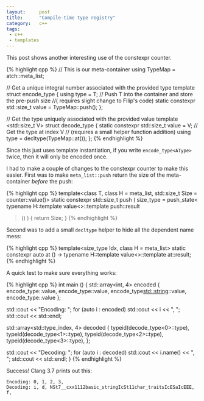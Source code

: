 ```yaml
---
layout:     post
title:      "Compile-time type registry"
category:   c++
tags:
 - c++ 
 - templates
---
```


This post shows another interesting use of the constexpr counter.

{% highlight cpp %}
// This is our meta-container
using TypeMap = atch::meta_list<class A>;

// Get a unique integral number associated with the provided type
template <class T>
struct encode_type
{
    using type = T;
    // Push T into the container and store the pre-push size
    //( requires slight change to Filip's code)
    static constexpr std::size_t value = TypeMap::push<T>();
};

// Get the type uniquely associated with the provided value
template <std::size_t V>
struct decode_type
{
    static constexpr std::size_t value = V;
    // Get the type at index V
    // (requires a small helper function addition)
    using type = decltype(TypeMap::at<V>());
};
{% endhighlight %}

Since this just uses template instantiation, if you write `encode_type<AType>` twice, then it will only be encoded once.

I had to make a couple of changes to the constexpr counter to make this easier. First was to make `meta_list::push` return the size of the meta-container *before* the push:

{% highlight cpp %}
template<class T, class H = meta_list, std::size_t Size = counter::value()>
static constexpr std::size_t push (
  size_type = push_state<
    typename H::template value<>::template push<T>::result
  > ()
) { return Size; }
{% endhighlight %}

Second was to add a small `decltype` helper to hide all the dependent name mess:

{% highlight cpp %}
template<size_type Idx, class H = meta_list>
static constexpr auto at () -> typename H::template value<>::template at<Idx>::result;
{% endhighlight %}


A quick test to make sure everything works:

{% highlight cpp %}
int main () {
    std::array<int, 4> encoded { 
        encode_type<int>::value,
        encode_type<double>::value,
        encode_type<std::string>::value,
        encode_type<float>::value
    };

  std::cout << "Encoding: ";
  for (auto i : encoded) std::cout << i << ", ";
  std::cout << std::endl;

  std::array<std::type_index, 4> decoded {
      typeid(decode_type<0>::type),  
      typeid(decode_type<1>::type),
      typeid(decode_type<2>::type),
      typeid(decode_type<3>::type),
  };

  std::cout << "Decoding: ";
  for (auto i : decoded) std::cout << i.name() << ", ";
  std::cout << std::endl;
}
{% endhighlight %}

Success! Clang 3.7 prints out this:

    Encoding: 0, 1, 2, 3, 
    Decoding: i, d, NSt7__cxx1112basic_stringIcSt11char_traitsIcESaIcEEE, f,

